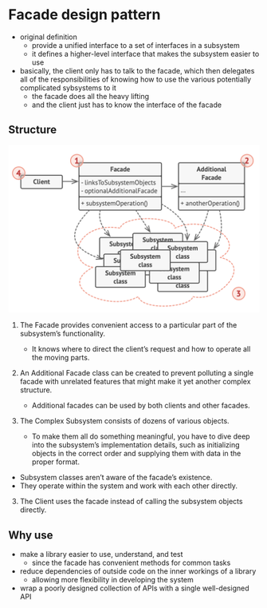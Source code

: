 # Facade design pattern

- original definition
  - provide a unified interface to a set of interfaces in a subsystem
  - it defines a higher-level interface that makes the subsystem easier to use
- basically, the client only has to talk to the facade, which then delegates all of the responsibilities of knowing how to use the various potentially complicated sybsystems to it
  - the facade does all the heavy lifting
  - and the client just has to know the interface of the facade

## Structure

![Facade](../../images/facade.png)

1. The Facade provides convenient access to a particular part of the subsystem’s functionality.

   - It knows where to direct the client’s request and how to operate all the moving parts.

2. An Additional Facade class can be created to prevent polluting a single facade with unrelated features that might make it yet another complex structure.

   - Additional facades can be used by both clients and other facades.

3. The Complex Subsystem consists of dozens of various objects.
   - To make them all do something meaningful, you have to dive deep into the subsystem’s implementation details, such as initializing objects in the correct order and supplying them with data in the proper format.

- Subsystem classes aren’t aware of the facade’s existence.
- They operate within the system and work with each other directly.

3. The Client uses the facade instead of calling the subsystem objects directly.

## Why use

- make a library easier to use, understand, and test
  - since the facade has convenient methods for common tasks
- reduce dependencies of outside code on the inner workings of a library
  - allowing more flexibility in developing the system
- wrap a poorly designed collection of APIs with a single well-designed API
